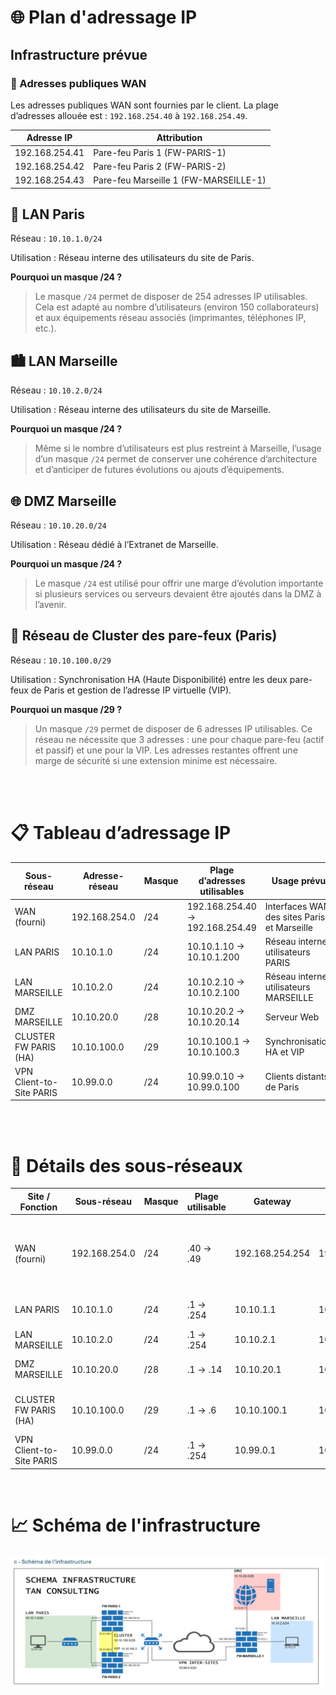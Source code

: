 # 🌐 Plan d'adressage IP
## Infrastructure prévue
### 📍 Adresses publiques WAN
Les adresses publiques WAN sont fournies par le client.
La plage d’adresses allouée est : `192.168.254.40` à `192.168.254.49`.

| Adresse IP     | Attribution                           |
| -------------- | ------------------------------------- |
| 192.168.254.41 | Pare-feu Paris 1 (FW-PARIS-1)         |
| 192.168.254.42 | Pare-feu Paris 2 (FW-PARIS-2)         |
| 192.168.254.43 | Pare-feu Marseille 1 (FW-MARSEILLE-1) |


## 🏢 LAN Paris
Réseau : `10.10.1.0/24`

Utilisation : Réseau interne des utilisateurs du site de Paris.

**Pourquoi un masque /24 ?**  
>Le masque `/24` permet de disposer de 254 adresses IP utilisables.
Cela est adapté au nombre d’utilisateurs (environ 150 collaborateurs) et aux équipements réseau associés (imprimantes, téléphones IP, etc.).

## 🏙️ LAN Marseille
Réseau : `10.10.2.0/24`

Utilisation : Réseau interne des utilisateurs du site de Marseille.

**Pourquoi un masque /24 ?**
>Même si le nombre d’utilisateurs est plus restreint à Marseille, l’usage d’un masque `/24` permet de conserver une cohérence d’architecture et d’anticiper de futures évolutions ou ajouts d’équipements.

## 🌐 DMZ Marseille
Réseau : `10.10.20.0/24`

Utilisation : Réseau dédié à l’Extranet de Marseille.

**Pourquoi un masque /24 ?**  
> Le masque `/24` est utilisé pour offrir une marge d’évolution importante si plusieurs services ou serveurs devaient être ajoutés dans la DMZ à l’avenir.

## 🔁 Réseau de Cluster des pare-feux (Paris)
Réseau : `10.10.100.0/29`

Utilisation : Synchronisation HA (Haute Disponibilité) entre les deux pare-feux de Paris et gestion de l’adresse IP virtuelle (VIP).

**Pourquoi un masque /29 ?**  
> Un masque `/29` permet de disposer de 6 adresses IP utilisables.
Ce réseau ne nécessite que 3 adresses : une pour chaque pare-feu (actif et passif) et une pour la VIP. Les adresses restantes offrent une marge de sécurité si une extension minime est nécessaire.

<br>

<br>

# 📋 Tableau d’adressage IP

| Sous-réseau              | Adresse-réseau | Masque | Plage d’adresses utilisables    | Usage prévu                                 |
| ------------------------ | -------------- | ------ | ------------------------------- | ------------------------------------------- |
| WAN (fourni)             | 192.168.254.0  | /24    | 192.168.254.40 → 192.168.254.49 | Interfaces WAN des sites Paris et Marseille |
| LAN PARIS                | 10.10.1.0      | /24    | 10.10.1.10 → 10.10.1.200        | Réseau interne utilisateurs PARIS           |
| LAN MARSEILLE            | 10.10.2.0      | /24    | 10.10.2.10 → 10.10.2.100        | Réseau interne utilisateurs MARSEILLE       |
| DMZ MARSEILLE            | 10.10.20.0     | /28    | 10.10.20.2 → 10.10.20.14        | Serveur Web                                 |
| CLUSTER FW PARIS (HA)    | 10.10.100.0    | /29    | 10.10.100.1 → 10.10.100.3       | Synchronisation HA et VIP                   |
| VPN Client-to-Site PARIS | 10.99.0.0      | /24    | 10.99.0.10 → 10.99.0.100        | Clients distants de Paris                   |



<br>

<br>

# 📂 Détails des sous-réseaux

| Site / Fonction          | Sous-réseau   | Masque | Plage utilisable | Gateway         | Broadcast       | Usage / Remarques                                        |
| ------------------------ | ------------- | ------ | ---------------- | --------------- | --------------- | -------------------------------------------------------- |
| WAN (fourni)             | 192.168.254.0 | /24    | .40 → .49        | 192.168.254.254 | 192.168.254.255 | WAN Paris 1: .41 / WAN Paris 2: .42 / WAN Marseille: .43 |
| LAN PARIS                | 10.10.1.0     | /24    | .1 → .254        | 10.10.1.1       | 10.10.1.255     | .1 = GW / DHCP de .10 à .200                             |
| LAN MARSEILLE            | 10.10.2.0     | /24    | .1 → .254        | 10.10.2.1       | 10.10.2.255     | DHCP : .100 à .200                                       |
| DMZ MARSEILLE            | 10.10.20.0    | /28    | .1 → .14         | 10.10.20.1      | 10.10.20.15     | FW / Web DMZ : 10.10.20.11                               |
| CLUSTER FW PARIS (HA)    | 10.10.100.0   | /29    | .1 → .6          | 10.10.100.1     | 10.10.100.7     | FW Paris 1 : .1 / FW Paris 2 : .2 / VIP : .3             |
| VPN Client-to-Site PARIS | 10.99.0.0     | /24    | .1 → .254        | 10.99.0.1       | 10.99.0.255     | Pool VPN Client (OpenVPN)                                |

<br>

# 📈 Schéma de l'infrastructure 

![schema_infra](../images/schema_img/schema_infrastructure.png)